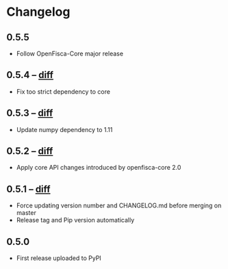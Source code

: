 # Changelog

## 0.5.5

* Follow OpenFisca-Core major release

## 0.5.4 – [diff](https://github.com/openfisca/openfisca-core/compare/0.5.3...0.5.4)

* Fix too strict dependency to core

## 0.5.3 – [diff](https://github.com/openfisca/openfisca-core/compare/0.5.2...0.5.3)

* Update numpy dependency to 1.11

## 0.5.2 – [diff](https://github.com/openfisca/openfisca-parsers/compare/0.5.1...0.5.2)

* Apply core API changes introduced by openfisca-core 2.0

## 0.5.1 – [diff](https://github.com/openfisca/openfisca-parsers/compare/0.5.0...0.5.1)

* Force updating version number and CHANGELOG.md before merging on master
* Release tag and Pip version automatically

## 0.5.0

* First release uploaded to PyPI
